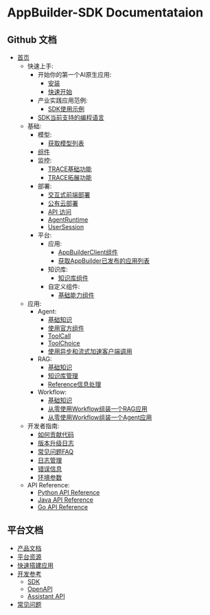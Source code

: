# AppBuilder-SDK Documentataion

## Github 文档
- [首页](https://github.com/baidubce/app-builder/blob/master/docs/README.md)
    - 快速上手: 
        - 开始你的第一个AI原生应用: 
            - [安装](https://github.com/baidubce/app-builder/blob/master/docs/QuickStart/StartFirstAINativeApplication/install.md)
            - [快速开始](https://github.com/baidubce/app-builder/blob/master/docs/QuickStart/StartFirstAINativeApplication/README.md)
        - 产业实践应用范例: 
            - [SDK使用示例](https://github.com/baidubce/app-builder/blob/master/docs/QuickStart/ExamplesOfIndustrialPracticeApplications/README.md)
        - [SDK当前支持的编程语言](https://github.com/baidubce/app-builder/blob/master/docs/QuickStart/CurrentlySupportedProgrammingLanguages/README.md)
  - 基础:
      - 模型:
          - [获取模型列表](https://github.com/baidubce/app-builder/blob/master/docs/BasisModule/Model/get_model_list.md)
      - [组件](https://github.com/baidubce/app-builder/blob/master/docs/Tools/DocPass/DocPass.md)
      - 监控:
          - [TRACE基础功能](https://github.com/baidubce/app-builder/blob/master/docs/BasisModule/Trace/basic.md)
          - [TRACE拓展功能](https://github.com/baidubce/app-builder/blob/master/docs/BasisModule/Trace/phoenix_method.md)
      - 部署:
          - [交互式前端部署](https://github.com/baidubce/app-builder/blob/master/docs/BasisModule/Deployment/AgentChainlit.md)
          - [公有云部署](https://github.com/baidubce/app-builder/blob/master/docs/BasisModule/Deployment/cloud.md)
          - [API 访问](https://github.com/baidubce/app-builder/blob/master/docs/BasisModule/Deployment/flask.md)
          - [AgentRuntime](https://github.com/baidubce/app-builder/blob/master/docs/BasisModule/Deployment/agentruntime.md)
          - [UserSession](https://github.com/baidubce/app-builder/blob/master/docs/BasisModule/Deployment/usersession.md)
      - 平台:
          - 应用:
              - [AppBuilderClient组件](https://github.com/baidubce/app-builder/blob/master/docs/BasisModule/Platform/Application/appbuilder_client.md)
              - [获取AppBuilder已发布的应用列表](https://github.com/baidubce/app-builder/blob/master/docs/BasisModule/Platform/Application/get_app_list.md)
          - 知识库:
              - [知识库组件](https://github.com/baidubce/app-builder/blob/master/docs/BasisModule/Platform/KnowledgeBase/knowledgebase.md)
          - 自定义组件:
              - [基础能力组件](https://github.com/baidubce/app-builder/blob/master/docs/BasisModule/Platform/CustomComponents/components.md)
  - 应用:
      - Agent:
          - [基础知识](https://github.com/baidubce/app-builder/blob/master/docs/Tools/DocPass/DocPass.md)
          - [使用官方组件](https://github.com/baidubce/app-builder/blob/master/docs/Tools/DocPass/DocPass.md)
          - [ToolCall](https://github.com/baidubce/app-builder/blob/master/docs/Tools/DocPass/DocPass.md)
          - [ToolChoice](https://github.com/baidubce/app-builder/blob/master/docs/Tools/DocPass/DocPass.md)
          - [使用异步和流式加速客户端调用](https://github.com/baidubce/app-builder/blob/master/docs/Tools/DocPass/DocPass.md)
      - RAG:
          - [基础知识](https://github.com/baidubce/app-builder/blob/master/docs/Application/RAG/BasicKnowledge/rag.md)
          - [知识库管理](https://github.com/baidubce/app-builder/blob/master/docs/Tools/DocPass/DocPass.md)
          - [Reference信息处理](https://github.com/baidubce/app-builder/blob/master/docs/Tools/DocPass/DocPass.md)
      - Workflow:
          - [基础知识](https://github.com/baidubce/app-builder/blob/master/docs/Tools/DocPass/DocPass.md)
          - [从零使用Workflow组装一个RAG应用](https://github.com/baidubce/app-builder/blob/master/docs/Tools/DocPass/DocPass.md)
          - [从零使用Workflow组装一个Agent应用](https://github.com/baidubce/app-builder/blob/master/docs/Tools/DocPass/DocPass.md)
  - 开发者指南:
      - [如何贡献代码](https://github.com/baidubce/app-builder/blob/master/docs/DevelopGuide/HowToContributeCode/README.md)
      - [版本升级日志](https://github.com/baidubce/app-builder/blob/master/docs/DevelopGuide/ChangeLog/changelog.md)
      - [常见问题FAQ](https://github.com/baidubce/app-builder/blob/master/docs/Tools/DocPass/DocPass.md)
      - [日志管理](https://github.com/baidubce/app-builder/blob/master/docs/Tools/DocPass/DocPass.md)
      - [错误信息](https://github.com/baidubce/app-builder/blob/master/docs/Tools/DocPass/DocPass.md)
      - [环境参数](https://github.com/baidubce/app-builder/blob/master/docs/DevelopGuide/EnvironmentalParameters/env.md)
  - API Reference:
      - [Python API Reference](https://github.com/baidubce/app-builder/blob/master/docs/develop_guide/README.md)
      - [Java API Reference](https://github.com/baidubce/app-builder/blob/master/docs/Tools/DocPass/DocPass.md)
      - [Go API Reference](https://github.com/baidubce/app-builder/blob/master/docs/Tools/DocPass/DocPass.md)


## 平台文档
- [产品文档](https://cloud.baidu.com/doc/AppBuilder/s/6lq7s8lli)
- [平台资源](https://cloud.baidu.com/doc/AppBuilder/s/llq6grh7e)
- [快速搭建应用](https://cloud.baidu.com/doc/AppBuilder/s/Tlpv3oxpy)
- [开发参考](https://cloud.baidu.com/doc/AppBuilder/s/7luwm2yt0)
    - [SDK](https://cloud.baidu.com/doc/AppBuilder/s/Glqb6dfiz)
    - [OpenAPI](https://cloud.baidu.com/doc/AppBuilder/s/klv2eywua)
    - [Assistant API](https://cloud.baidu.com/doc/AppBuilder/s/nluzkdben)
- [常见问题](https://cloud.baidu.com/doc/AppBuilder/s/qlq7sdj9z)